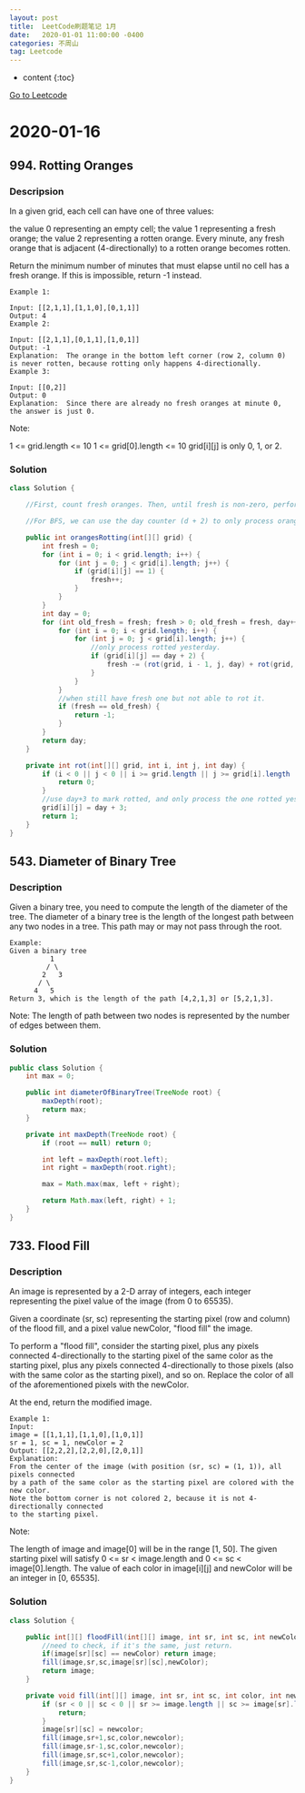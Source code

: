 ```yaml
---
layout: post
title:  LeetCode刷题笔记 1月
date:   2020-01-01 11:00:00 -0400
categories: 不周山
tag: Leetcode
---
```



* content
{:toc}

[Go to Leetcode](https://www.evernote.com/shard/s588/sh/3d35f48d-0506-4091-b714-2c7fd2cbe932/ffd5af217c35393980b68fbb86b3dc56)

# 2020-01-16
## 994. Rotting Oranges
### Descripsion
In a given grid, each cell can have one of three values:

the value 0 representing an empty cell;
the value 1 representing a fresh orange;
the value 2 representing a rotten orange.
Every minute, any fresh orange that is adjacent (4-directionally) to a rotten orange becomes rotten.

Return the minimum number of minutes that must elapse until no cell has a fresh orange.  If this is impossible, return -1 instead.

 
```
Example 1:

Input: [[2,1,1],[1,1,0],[0,1,1]]
Output: 4
Example 2:

Input: [[2,1,1],[0,1,1],[1,0,1]]
Output: -1
Explanation:  The orange in the bottom left corner (row 2, column 0) is never rotten, because rotting only happens 4-directionally.
Example 3:

Input: [[0,2]]
Output: 0
Explanation:  Since there are already no fresh oranges at minute 0, the answer is just 0.
```

Note:

1 <= grid.length <= 10
1 <= grid[0].length <= 10
grid[i][j] is only 0, 1, or 2.

### Solution
```java
class Solution {

	//First, count fresh oranges. Then, until fresh is non-zero, perform BFS to rot oranges, decreasing fresh. Count days (d) and return it in the end. If, after another day, fresh does not change, return -1.

	//For BFS, we can use the day counter (d + 2) to only process oranges that rotted yesterday.

    public int orangesRotting(int[][] grid) {
        int fresh = 0;
        for (int i = 0; i < grid.length; i++) {
            for (int j = 0; j < grid[i].length; j++) {
                if (grid[i][j] == 1) {
                    fresh++;
                }
            }
        }
        int day = 0;
        for (int old_fresh = fresh; fresh > 0; old_fresh = fresh, day++) {
            for (int i = 0; i < grid.length; i++) {
                for (int j = 0; j < grid[i].length; j++) {
                	//only process rotted yesterday.
                    if (grid[i][j] == day + 2) {
                        fresh -= (rot(grid, i - 1, j, day) + rot(grid, i + 1, j, day) + rot(grid, i, j - 1, day) + rot(grid, i, j + 1, day));
                    }
                }
            }
            //when still have fresh one but not able to rot it.
            if (fresh == old_fresh) {
                return -1;
            }
        }
        return day;
    }

    private int rot(int[][] grid, int i, int j, int day) {
        if (i < 0 || j < 0 || i >= grid.length || j >= grid[i].length || grid[i][j] != 1) {
            return 0;
        }
        //use day+3 to mark rotted, and only process the one rotted yesterday.
        grid[i][j] = day + 3;
        return 1;
    }
}
```

## 543. Diameter of Binary Tree
### Description
Given a binary tree, you need to compute the length of the diameter of the tree. The diameter of a binary tree is the length of the longest path between any two nodes in a tree. This path may or may not pass through the root.

```
Example:
Given a binary tree
          1
         / \
        2   3
       / \     
      4   5    
Return 3, which is the length of the path [4,2,1,3] or [5,2,1,3].
```
Note: The length of path between two nodes is represented by the number of edges between them.

### Solution
```java
public class Solution {
    int max = 0;

    public int diameterOfBinaryTree(TreeNode root) {
        maxDepth(root);
        return max;
    }

    private int maxDepth(TreeNode root) {
        if (root == null) return 0;

        int left = maxDepth(root.left);
        int right = maxDepth(root.right);

        max = Math.max(max, left + right);

        return Math.max(left, right) + 1;
    }
}

```

## 733. Flood Fill
### Description
An image is represented by a 2-D array of integers, each integer representing the pixel value of the image (from 0 to 65535).

Given a coordinate (sr, sc) representing the starting pixel (row and column) of the flood fill, and a pixel value newColor, "flood fill" the image.

To perform a "flood fill", consider the starting pixel, plus any pixels connected 4-directionally to the starting pixel of the same color as the starting pixel, plus any pixels connected 4-directionally to those pixels (also with the same color as the starting pixel), and so on. Replace the color of all of the aforementioned pixels with the newColor.

At the end, return the modified image.

```
Example 1:
Input: 
image = [[1,1,1],[1,1,0],[1,0,1]]
sr = 1, sc = 1, newColor = 2
Output: [[2,2,2],[2,2,0],[2,0,1]]
Explanation: 
From the center of the image (with position (sr, sc) = (1, 1)), all pixels connected 
by a path of the same color as the starting pixel are colored with the new color.
Note the bottom corner is not colored 2, because it is not 4-directionally connected
to the starting pixel.
```
Note:

The length of image and image[0] will be in the range [1, 50].
The given starting pixel will satisfy 0 <= sr < image.length and 0 <= sc < image[0].length.
The value of each color in image[i][j] and newColor will be an integer in [0, 65535].

### Solution
```java
class Solution {

    public int[][] floodFill(int[][] image, int sr, int sc, int newColor) {
    	//need to check, if it's the same, just return.
        if(image[sr][sc] == newColor) return image;
        fill(image,sr,sc,image[sr][sc],newColor);
        return image;
    }

    private void fill(int[][] image, int sr, int sc, int color, int newcolor) {
        if (sr < 0 || sc < 0 || sr >= image.length || sc >= image[sr].length || image[sr][sc] != color) {
            return;
        }
        image[sr][sc] = newcolor;
        fill(image,sr+1,sc,color,newcolor);
        fill(image,sr-1,sc,color,newcolor);
        fill(image,sr,sc+1,color,newcolor);
        fill(image,sr,sc-1,color,newcolor);
    }
}
```